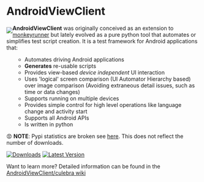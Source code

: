 AndroidViewClient
=================
<a href="#"><img src="https://github.com/dtmilano/AndroidViewClient/wiki/images/culebra-logo-transparent-204x209-rb-border.png" align="left" hspace="0" vspace="6"></a>
**AndroidViewClient** was originally conceived as an extension to [monkeyrunner](http://developer.android.com/tools/help/monkeyrunner_concepts.html) but lately evolved
as a pure python tool that automates or simplifies test script creation.
It is a test framework for Android applications that:
<ul><ul>
    <li>Automates driving Android applications</li>
    <li><b>Generates</b> re-usable scripts</li>
    <li>Provides view-based <i>device independent</i> UI interaction</li>
    <li>Uses 'logical' screen comparison (UI Automator Hierarchy based) over image comparison (Avoiding extraneous 
    detail issues, such as time or data changes)</li>
    <li>Supports running on multiple devices</li>
    <li>Provides simple control for high level operations like language change and activity start</li>
    <li>Supports all Android APIs</li>
    <li>Is written in python</li>
</ul></ul>

:rage: **NOTE**: Pypi statistics are broken see [here](https://github.com/aclark4life/vanity/issues/22). This does not reflect the number of downloads.

[![Downloads](https://img.shields.io/pypi/dm/androidviewclient.svg)](https://pypi.python.org/pypi/androidviewclient/)
[![Latest Version](https://img.shields.io/pypi/v/androidviewclient.svg)](https://pypi.python.org/pypi/androidviewclient/)

Want to learn more? Detailed information can be found in the [AndroidViewClient/culebra wiki](https://github.com/dtmilano/AndroidViewClient/wiki)

